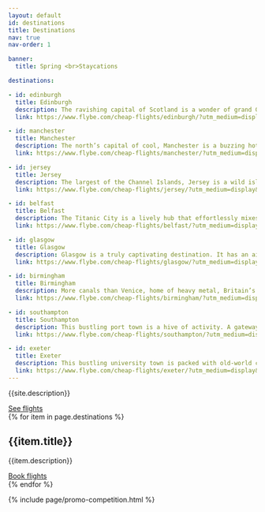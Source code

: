 ```yaml
---
layout: default
id: destinations
title: Destinations
nav: true
nav-order: 1

banner:
  title: Spring <br>Staycations

destinations:

- id: edinburgh
  title: Edinburgh
  description: The ravishing capital of Scotland is a wonder of grand Georgian boulevards and lofty castles, revelrous nights and loud-mouthed comedy. Strut down the Royal Mile and explore side streets like the colourful Victoria Street, stopping for a dram as you discover hidden gems in the narrow alleys of the Old Town. Get your art fix at the National Gallery of Modern Art and eclectic Summerhall, or peer over the Victorian galleries of the National Museum’s breathtaking exhibition hall. Climb the volcanic heights of Arthur’s Seat for gorgeous sunset panorama, before heading back to town for memorable nights of delicious eats and packed-out pubs.
  link: https://www.flybe.com/cheap-flights/edinburgh/?utm_medium=display&utm_source=secret_escapes&utm_campaign=fy20216_secret_escapes&utm_content=microsite_edi

- id: manchester
  title: Manchester
  description: The north’s capital of cool, Manchester is a buzzing hotbed of art, music and style. Get your shopping fix at the Arndale, or head for the renowned boutiques of the Northern Quarter, whilst dipping into trendy roasteries and coffee hangouts for a caffeine fix. Discover street art and grand museums, contemporary galleries and iconic industrial architecture. At night, the red-brick warehouses of the Northern Quarter become home to the city’s best bars and nightspots, with craft breweries and music venues offering revelrous nights that continue into the early hours. Get in on the ‘Madchester scene’ and discover a city that went from industrial to cultural powerhouse.
  link: https://www.flybe.com/cheap-flights/manchester/?utm_medium=display&utm_source=secret_escapes&utm_campaign=fy20216_secret_escapes&utm_content=microsite_man

- id: jersey
  title: Jersey
  description: The largest of the Channel Islands, Jersey is a wild island escape. A windswept coastline is dotted by gorgeous beaches, quaint fishing villages and craggy cliffs, but the treasures don’t stop there. Inland, rambling country lanes criss-cross the island, connecting villages, towns, castles and beguiling scenery. Meet the island’s artisan producers at St Helier food market and feast on fine local fare, stop at a pub for a sunset drink on the coast, and spend your days discovering the island’s remarkable history. Set out to unpick the Jersey wilds, with excellent hiking, cycling and walking routes. Head for your island escape.
  link: https://www.flybe.com/cheap-flights/jersey/?utm_medium=display&utm_source=secret_escapes&utm_campaign=fy20216_secret_escapes&utm_content=microsite_jer

- id: belfast
  title: Belfast
  description: The Titanic City is a lively hub that effortlessly mixes Victorian pomp, industrial edge and contemporary cool. A city of characters, its quarters each take on different personalities; the red-brick and cobbles of the Cathedral Quarter, the post-industrial, cultural revival of the Titanic Quarter and the drinks and dining scene of the trendy Linen Quarter – the list goes on. Yet its walkable size and friendly demeanour belies its urban spread; almost like a village, Belfast is good craic as well as multifaceted. It’s also wonderfully affordable; there’s no need for euros, and itineraries can easily be filled with exquisite restaurants, a host of galleries and museums (obviously not missing the Titanic Experience Belfast), buzzing music scene and much, much more.
  link: https://www.flybe.com/cheap-flights/belfast/?utm_medium=display&utm_source=secret_escapes&utm_campaign=fy20216_secret_escapes&utm_content=microsite_bhd

- id: glasgow
  title: Glasgow
  description: Glasgow is a truly captivating destination. It has an air of grandeur, with its collection of stately Victorian architecture, but you won’t find a single hint of pretension; this city is as down-to-earth as it gets, with a thriving cultural and nightlife scene. Dip-in to a great selection of museums and galleries, where art rubs shoulders with archaeological gems and classic car collections. For a spot of shopping Glasgow offers rich pickings, with a host of treasures to be found in a string of vintage shops and the old Barras Market. Dining is a fuss-free affair, with local produce put together with flair. After dinner,  check out the city’s burgeoning live music scene, as you dip into old-school convivial pubs and put the world to rights with friendly locals. Because above all of the first-rate experiences, Glasgow is best for just that – the warmest welcome on the isles.
  link: https://www.flybe.com/cheap-flights/glasgow/?utm_medium=display&utm_source=secret_escapes&utm_campaign=fy20216_secret_escapes&utm_content=microsite_gla

- id: birmingham
  title: Birmingham
  description: More canals than Venice, home of heavy metal, Britain’s curry capital and a hotbed of urban renewal, Birmingham is an enthralling mix of modernity and unique culture. The Bullring might be a modern shopping mecca, but look a little deeper and you’ll find a proud industrial heritage, revitalised by refined canalside dining, buzzing cultural hubs built in old custard factories, and a music and arts scene that thrives in Britain’s second city. From the smart Jewellery Quarter, filled with jazz bars and fine restaurants, to the youthful and creative energy of Digbeth, Birmingham is much more than a second city; it’s a destination in its own right, where a warm Brummie welcome is a given.
  link: https://www.flybe.com/cheap-flights/birmingham/?utm_medium=display&utm_source=secret_escapes&utm_campaign=fy20216_secret_escapes&utm_content=microsite_bhx

- id: southampton
  title: Southampton
  description: This bustling port town is a hive of activity. A gateway to the Isle of Wight and the ravishing New Forest, Southampton offers an itinerary filled with diverse experiences. Discover a clutch of art galleries showcasing contemporary works from the local area and beyond, or see a show at the Mayflower Theatre for a culturally rich outing. Southampton is also steeped in history; walk the old town walls and under the imposing Bargate, or head back in time at the Tudor House & Garden. Throw in great shopping and buzzing bars, and you have a surprising southern destination.
  link: https://www.flybe.com/cheap-flights/southampton/?utm_medium=display&utm_source=secret_escapes&utm_campaign=fy20216_secret_escapes&utm_content=microsite_sou

- id: exeter
  title: Exeter
  description: This bustling university town is packed with old-world charms. Roman foundations and a medieval heart lie along the river Exe, accompanied by waterside pubs and beer gardens perfect for those long summer nights. Marvel at the impressive cathedral, a lofty Norman fortress with an intricate facade, before unpicking the cobbled streets filled with cafes and shops. With its student population informing the arts and music scenes, Exeter also promises a culturally-charged night out. Unwind in a homely pub before heading to one of a few live music venues and annual festivals.
  link: https://www.flybe.com/cheap-flights/exeter/?utm_medium=display&utm_source=secret_escapes&utm_campaign=fy20216_secret_escapes&utm_content=microsite_ext
---
```


<div class="bg--light">
  <div class="container vpad--xxl">
    <div class="width width--lg text--center">
      <p class="text--xxxl">{{site.description}}</p>
      <div class="space--sm"></div>
      <a class="btn btn--outline btn--outline-purple" href="https://www.flybe.com/cheap-flights/?utm_medium=display&utm_source=secret_escapes&utm_campaign=fy20216_secret_escapes&utm_content=microsite_see_flights">See flights</a>
    </div>
  </div>
</div>

<div>
  {% for item in page.destinations %}
    <div id="{{item.id}}" class="harvey{% cycle: '', ' harvey--swap' %}">
      <div class="harvey__img" style="background-image: url({{site.img}}/content/{{page.id}}/{{item.id}}.jpg);">
        <a class="harvey__link" href="{{item.link}}" id="track-destination-{{item.id}}-img"></a>
      </div>
      <div class="harvey__text">
        <h2 class="title title--xl">{{item.title}}</h2>
        <p class="text--xl">{{item.description}}</p>
        <div class="space--sm"></div>
        <a class="btn btn--purple" href="{{item.link}}" id="track-destination-{{item.id}}-btn">Book flights</a>
      </div>
    </div>
  {% endfor %}
</div>

{% include page/promo-competition.html %}